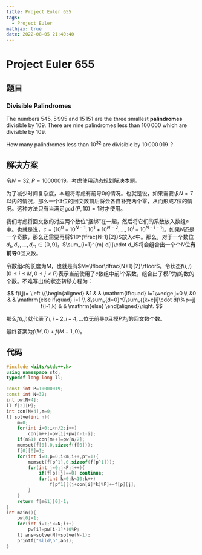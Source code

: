 ```yaml
---
title: Project Euler 655
tags:
  - Project Euler
mathjax: true
date: 2022-08-05 21:40:40
---
```


<escape><!-- more --></escape>

# Project Euler 655

## 题目

### Divisible Palindromes

The numbers $545$, $5\,995$ and $15\,151$ are the three smallest **palindromes** divisible by $109$. There are nine palindromes less than $100\,000$ which are divisible by $109$.

How many palindromes less than $10^{32}$ are divisible by $10\,000\,019\,$ ?

## 解决方案

令$N=32,P=10000019$。考虑使用动态规划解决本题。

为了减少时间复杂度，本题将考虑有前导$0$的情况。也就是说，如果需要求$N=7$以内的情况，那么一个$3$位的回文数前后将会各自补充两个零，从而形成$7$位的情况。这种方法只有当满足$\gcd(P,10)=1$时才使用。

我们考虑将回文数的对应两个数位“捆绑”在一起，然后将它们的系数放入数组$c$中。也就是说，$c=[10^0+10^{N-1},10^1+10^{N-2},\dots,10^i+10^{N-i-1}]$。如果$N$还是一个奇数，那么还需要再将$10^{\frac{N-1}{2}}$放入$c$中。那么，对于一个数位$d_1,d_2,\dots,d_{m}\in[0,9]$，$\sum_{i=1}^{m} c[i]\cdot d_i$将会组合出一个个$N$位**有前导**$0$回文数。

令数组$c$的长度为$M$，也就是有$M=\lfloor\dfrac{N+1}{2}\rfloor$。令状态$f(i,j)(0\le i\le M,0 \le j< P)$表示当前使用了$c$数组中前$i$个系数，组合出了模$P$为$j$的数的个数。不难写出$f$的状态转移方程为：

$$
f(i,j)=
\left \{\begin{aligned}
  &1 & & \mathrm{if\quad} i=1\wedge j=0 \\
  &0 & & \mathrm{else if\quad} i=1 \\
  &\sum_{d=0}^9\sum_{(k+c[i]\cdot d)\%p=j} f(i-1,k) & & \mathrm{else}
\end{aligned}\right.
$$

那么$f(i,j)$就代表了$i,i-2,i-4,\dots$位无前导$0$且模$P$为$j$的回文数个数。

最终答案为$f(M,0)+f(M-1,0)$。

## 代码

```C++
#include <bits/stdc++.h>
using namespace std;
typedef long long ll;

const int P=10000019;
const int N=32;
int pw[N+4];
ll f[2][P];
int con[N+4],m=0;
ll solve(int n){
    m=0;
    for(int i=0;i<n/2;i++)
        con[m++]=pw[i]+pw[n-1-i];
    if(n&1) con[m++]=pw[n/2];
    memset(f[0],0,sizeof(f[0]));
    f[0][0]=1;
    for(int i=0,p=0;i<m;i++,p^=1){
        memset(f[p^1],0,sizeof(f[p^1]));
        for(int j=0;j<P;j++){
            if(f[p][j]==0) continue;
            for(int k=0;k<10;k++)
                f[p^1][(j+con[i]*k)%P]+=f[p][j];
        }
    }
    return f[m&1][0]-1;
}
int main(){
    pw[0]=1;
    for(int i=1;i<=N;i++)
        pw[i]=pw[i-1]*10%P;
    ll ans=solve(N)+solve(N-1);
    printf("%lld\n",ans);
}

```
